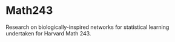 # Math243
Research on biologically-inspired networks for statistical learning undertaken for Harvard Math 243.
